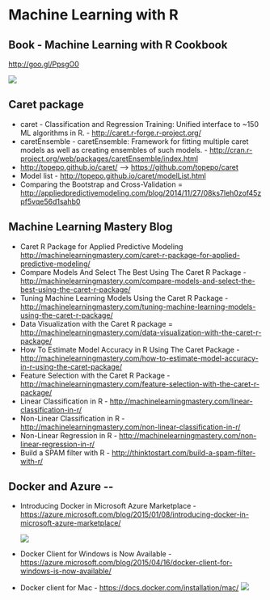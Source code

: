 Machine Learning with R
====

## Book - Machine Learning with R Cookbook 
http://goo.gl/PpsgO0

![](http://techbus.safaribooksonline.com/static/201506-7962-techbus/images/9781783982042/9781783982042_s.jpg)

## Caret package 
- caret - Classification and Regression Training: Unified interface to ~150 ML algorithms in R. - http://caret.r-forge.r-project.org/
- caretEnsemble - caretEnsemble: Framework for fitting multiple caret models as well as creating ensembles of such models. - http://cran.r-project.org/web/packages/caretEnsemble/index.html
- http://topepo.github.io/caret/ --> https://github.com/topepo/caret 
- Model list - http://topepo.github.io/caret/modelList.html
- Comparing the Bootstrap and Cross-Validation = http://appliedpredictivemodeling.com/blog/2014/11/27/08ks7leh0zof45zpf5vqe56d1sahb0

## Machine Learning Mastery Blog
- Caret R Package for Applied Predictive Modeling http://machinelearningmastery.com/caret-r-package-for-applied-predictive-modeling/
- Compare Models And Select The Best Using The Caret R Package - http://machinelearningmastery.com/compare-models-and-select-the-best-using-the-caret-r-package/
- Tuning Machine Learning Models Using the Caret R Package - http://machinelearningmastery.com/tuning-machine-learning-models-using-the-caret-r-package/
- Data Visualization with the Caret R package = http://machinelearningmastery.com/data-visualization-with-the-caret-r-package/
- How To Estimate Model Accuracy in R Using The Caret Package - http://machinelearningmastery.com/how-to-estimate-model-accuracy-in-r-using-the-caret-package/
- Feature Selection with the Caret R Package - http://machinelearningmastery.com/feature-selection-with-the-caret-r-package/
- Linear Classification in R - http://machinelearningmastery.com/linear-classification-in-r/
- Non-Linear Classification in R - http://machinelearningmastery.com/non-linear-classification-in-r/
- Non-Linear Regression in R - http://machinelearningmastery.com/non-linear-regression-in-r/
- Build a SPAM filter with R - http://thinktostart.com/build-a-spam-filter-with-r/

## Docker and Azure -- 
- Introducing Docker in Microsoft Azure Marketplace  -https://azure.microsoft.com/blog/2015/01/08/introducing-docker-in-microsoft-azure-marketplace/

	![](https://www.google.com/webpagethumbnail?c=41&r=4&s=300&d=https://azure.microsoft.com/blog/2015/01/08/introducing-docker-in-microsoft-azure-marketplace/&a=AIYkKU9E8bGErlme0PrkPPFkt7Ldxkulrw)

- Docker Client for Windows is Now Available - https://azure.microsoft.com/blog/2015/04/16/docker-client-for-windows-is-now-available/
- Docker client for Mac - https://docs.docker.com/installation/mac/ ![](https://www.google.com/webpagethumbnail?c=41&r=4&s=300&d=https://docs.docker.com/installation/mac/&a=AIYkKU8pr3BCR2XBP1jF1tYgXIkdPZu6mQ)